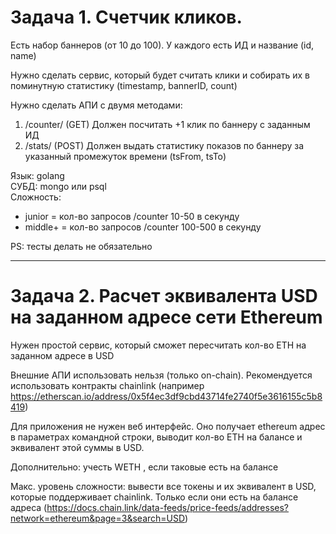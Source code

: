 # Задача 1. Счетчик кликов.

Есть набор баннеров (от 10 до 100). У каждого есть ИД и название (id, name)

Нужно сделать сервис, который будет считать клики и собирать их в поминутную статистику (timestamp, bannerID, count)

Нужно сделать АПИ с двумя методами:

1. /counter/<bannerID> (GET)
   Должен посчитать +1 клик по баннеру с заданным ИД
2. /stats/<bannerID> (POST)
   Должен выдать статистику показов по баннеру за указанный промежуток времени (tsFrom, tsTo)

Язык: golang </br>
СУБД: mongo или psql </br>
Сложность:

- junior = кол-во запросов /counter 10-50 в секунду
- middle+ = кол-во запросов /counter 100-500 в секунду

PS: тесты делать не обязательно

---

# Задача 2. Расчет эквивалента USD на заданном адресе сети Ethereum

Нужен простой сервис, который сможет пересчитать кол-во ETH на заданном адресе в USD

Внешние АПИ использовать нельзя (только on-chain). Рекомендуется использовать контракты chainlink (например https://etherscan.io/address/0x5f4ec3df9cbd43714fe2740f5e3616155c5b8419)

Для приложения не нужен веб интерфейс. Оно получает ethereum адрес в параметрах командной строки, выводит кол-во ETH на балансе и эквивалент этой суммы в USD.

Дополнительно: учесть WETH , если таковые есть на балансе

Макс. уровень сложности: вывести все токены и их эквивалент в USD, которые поддерживает chainlink. Только если они есть на балансе адреса (https://docs.chain.link/data-feeds/price-feeds/addresses?network=ethereum&page=3&search=USD)
